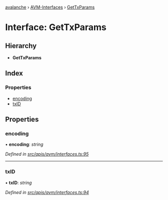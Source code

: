 [avalanche](../README.md) › [AVM-Interfaces](../modules/avm_interfaces.md) › [GetTxParams](avm_interfaces.gettxparams.md)

# Interface: GetTxParams

## Hierarchy

* **GetTxParams**

## Index

### Properties

* [encoding](avm_interfaces.gettxparams.md#encoding)
* [txID](avm_interfaces.gettxparams.md#txid)

## Properties

###  encoding

• **encoding**: *string*

*Defined in [src/apis/avm/interfaces.ts:95](https://github.com/ava-labs/avalanchejs/blob/ca67b81/src/apis/avm/interfaces.ts#L95)*

___

###  txID

• **txID**: *string*

*Defined in [src/apis/avm/interfaces.ts:94](https://github.com/ava-labs/avalanchejs/blob/ca67b81/src/apis/avm/interfaces.ts#L94)*
